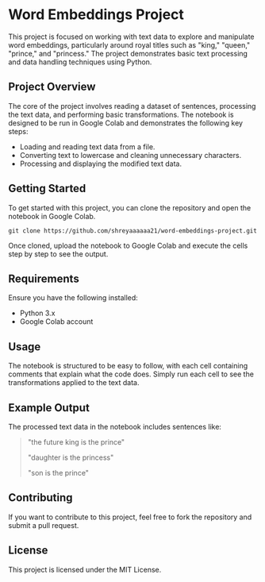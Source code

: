 <!DOCTYPE html>
<html lang="en">
<head>
    <meta charset="UTF-8">
    <meta name="viewport" content="width=device-width, initial-scale=1.0">
    
</head>
<body>

<h1>Word Embeddings Project</h1>

<p>This project is focused on working with text data to explore and manipulate word embeddings, particularly around royal titles such as "king," "queen," "prince," and "princess." The project demonstrates basic text processing and data handling techniques using Python.</p>

<h2>Project Overview</h2>
<p>The core of the project involves reading a dataset of sentences, processing the text data, and performing basic transformations. The notebook is designed to be run in Google Colab and demonstrates the following key steps:</p>
<ul>
    <li>Loading and reading text data from a file.</li>
    <li>Converting text to lowercase and cleaning unnecessary characters.</li>
    <li>Processing and displaying the modified text data.</li>
</ul>

<h2>Getting Started</h2>
<p>To get started with this project, you can clone the repository and open the notebook in Google Colab.</p>
<pre><code>git clone https://github.com/shreyaaaaaa21/word-embeddings-project.git</code></pre>
<p>Once cloned, upload the notebook to Google Colab and execute the cells step by step to see the output.</p>

<h2>Requirements</h2>
<p>Ensure you have the following installed:</p>
<ul>
    <li>Python 3.x</li>
    <li>Google Colab account</li>
</ul>

<h2>Usage</h2>
<p>The notebook is structured to be easy to follow, with each cell containing comments that explain what the code does. Simply run each cell to see the transformations applied to the text data.</p>

<h2>Example Output</h2>
<p>The processed text data in the notebook includes sentences like:</p>
<blockquote>
    <p>"the future king is the prince"</p>
    <p>"daughter is the princess"</p>
    <p>"son is the prince"</p>
</blockquote>

<h2>Contributing</h2>
<p>If you want to contribute to this project, feel free to fork the repository and submit a pull request.</p>

<h2>License</h2>
<p>This project is licensed under the MIT License.</p>

</body>
</html>
